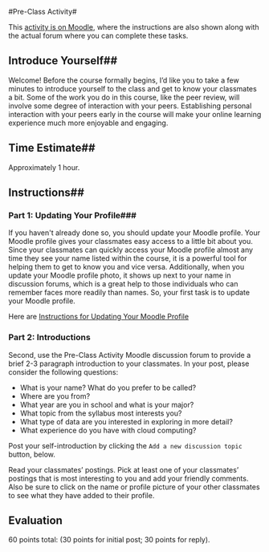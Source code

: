 #Pre-Class Activity#

This [activity is on
Moodle](https://learn.illinois.edu/mod/forum/view.php?id=1095101), where
the instructions are also shown along with the actual forum where you
can complete these tasks.

## Introduce Yourself##

Welcome! Before the course formally begins, I’d like you to take a few
minutes to introduce yourself to the class and get to know your
classmates a bit. Some of the work you do in this course, like the peer
review, will involve some degree of interaction with your peers.
Establishing personal interaction with your peers early in the course
will make your online learning experience much more enjoyable and
engaging.


## Time Estimate##
Approximately 1 hour.

## Instructions##
### Part 1: Updating Your Profile###

If you haven't already done so, you should update your Moodle profile.
Your Moodle profile gives your classmates easy access to a little bit
about you. Since your classmates can quickly access your Moodle profile
almost any time they see your name listed within the course, it is a
powerful tool for helping them to get to know you and vice versa.
Additionally, when you update your Moodle profile photo, it shows up
next to your name in discussion forums, which is a great help to those
individuals who can remember faces more readily than names. So, your
first task is to update your Moodle profile.

Here are [Instructions for Updating Your Moodle Profile](http://publish.illinois.edu/atlas-tlt/students/editing-your-profile/)

### Part 2: Introductions ###

Second, use the Pre-Class Activity Moodle discussion forum to provide a brief 2-3 paragraph
introduction to your classmates. In your post, please consider the following questions:

- What is your name? What do you prefer to be called?
- Where are you from?
- What year are you in school and what is your major?
- What topic from the syllabus most interests you?
- What type of data are you interested in exploring in more detail?
- What experience do you have with cloud computing?

Post your self-introduction by clicking the `Add a new discussion topic` button, below.

Read your classmates’ postings. Pick at least one of your classmates’
postings that is most interesting to you and add your friendly comments.
Also be sure to click on the name or profile picture of your other
classmates to see what they have added to their profile.

## Evaluation ##

60 points total: (30 points for initial post; 30 points for reply).
